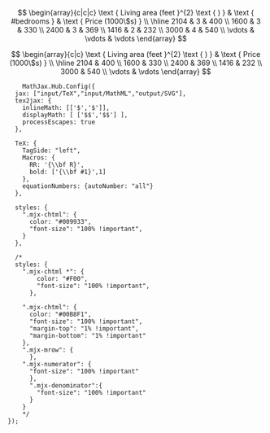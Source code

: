 $$
\begin{array}{c|c|c}
\text { Living area (feet }^{2} \text { ) } & \text { #bedrooms } & \text { Price (1000\$s) } \\
\hline 2104 & 3 & 400 \\
1600 & 3 & 330 \\
2400 & 3 & 369 \\
1416 & 2 & 232 \\
3000 & 4 & 540 \\
\vdots & \vdots & \vdots
\end{array}
$$


$$
\begin{array}{c|c}
\text { Living area (feet }^{2} \text { ) } & \text { Price (1000\$s) } \\
\hline 2104 & 400 \\
1600 & 330 \\
2400 & 369 \\
1416 & 232 \\
3000 & 540 \\
\vdots & \vdots
\end{array}
$$


		MathJax.Hub.Config({
      jax: ["input/TeX","input/MathML","output/SVG"],
      tex2jax: {
        inlineMath: [['$','$']],
        displayMath: [ ['$$','$$'] ],
        processEscapes: true
      },
  
      TeX: {
        TagSide: "left",
        Macros: {
          RR: '{\\bf R}',
          bold: ['{\\bf #1}',1]
        },
        equationNumbers: {autoNumber: "all"} 
      },
      
      styles: {
        ".mjx-chtml": {
          color: "#009933",
          "font-size": "100% !important",
        }
      },
  
      /*
      styles: {
        ".mjx-chtml *": {
            color: "#F00",
            "font-size": "100% !important",
          },

        ".mjx-chtml": {
          color: "#00B8F1",
          "font-size": "100% !important",
          "margin-top": "1% !important",
          "margin-bottom": "1% !important"
        },
        ".mjx-mrow": {
          },
        ".mjx-numerator": {
          "font-size": "100% !important"
          },
          ".mjx-denominator":{
            "font-size": "100% !important"
          }
        }
        */
    });


    
<div id="observablehq-c9cda054" style="max-width: 600px;
    max-height: 600px;margin:auto;"></div>
<script type="module">
import {Runtime, Inspector} from "https://cdn.jsdelivr.net/npm/@observablehq/runtime@4/dist/runtime.js";
import define from "https://api.observablehq.com/@x3pi/test.js?v=3";
const inspect = Inspector.into("#observablehq-c9cda054");
(new Runtime).module(define, name => (name === "chart") && inspect());
</script>
